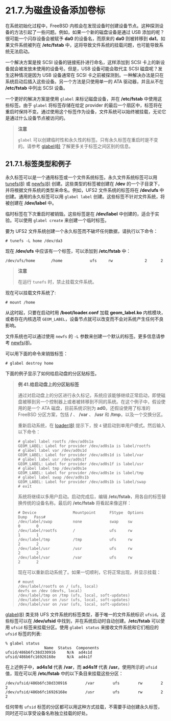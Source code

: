# 21.7.为磁盘设备添加卷标

在系统初始化过程中，FreeBSD 内核会在发现设备时创建设备节点。这种探测设备的方法引起了一些问题。例如，如果一个新的磁盘设备是通过 USB 添加的呢？很可能一个闪存设备会被赋予 **da0** 的设备名，而原来的 **da0** 则被转移到 **da1**。如果文件系统被列在 **/etc/fstab** 中，这将导致文件系统的挂载问题，也可能导致系统无法启动。

一个解决方案是按 SCSI 设备的链接拓扑进行命名，这样添加到 SCSI 卡上的新设备就会被发放未使用的设备号。但是，USB 设备可能会取代主 SCSI 磁盘呢？发生这种情况是因为 USB 设备通常在 SCSI 卡之前被探测到。一种解决办法是只在系统启动后插入这些设备。另一个方法是只使用单一的 ATA 驱动器，并且从不在 **/etc/fstab** 中列出 SCSI 设备。

一个更好的解决方案是使用 `glabel` 来标记磁盘设备，并在 **/etc/fstab** 中使用这些标签。由于 `glabel` 将标签存储在给定 provider 的最后一个扇区中，标签将在重启时保持不变。通过使用这个标签作为设备，文件系统可以始终被挂载，无论它是通过什么设备节点被访问的。

> **注意**
>
> `glabel` 可以创建临时性和永久性的标签。只有永久标签在重启时是不变的。请参考 [glabel(8)](https://www.freebsd.org/cgi/man.cgi?query=glabel&sektion=8&format=html) 了解更多关于标签之间区别的信息。

## 21.7.1.标签类型和例子

永久标签可以是一个通用标签或一个文件系统标签。永久文件系统标签可以用 [tunefs(8)](https://www.freebsd.org/cgi/man.cgi?query=tunefs&sektion=8&format=html) 或 [newfs(8)](https://www.freebsd.org/cgi/man.cgi?query=newfs&sektion=8&format=html) 创建。这些类型的标签被创建在 **/dev** 的一个子目录下，并将根据文件系统的类型来命名。例如，UFS2 文件系统的标签将在 **/dev/ufs** 中创建。通用的永久标签可以用 `glabel label` 创建。这些标签不针对文件系统，将被创建在 **/dev/label** 中。

临时标签在下次重启时被销毁。这些标签是在 **/dev/label** 中创建的，适合于实验。可以使用 `glabel create` 来创建一个临时标签。

要为 UFS2 文件系统创建一个永久标签而不破坏任何数据，请执行以下命令：

```shell
# tunefs -L home /dev/da3
```

现在 **/dev/ufs** 中应该有一个标签，可以添加到 **/etc/fstab** 中：

```shell
/dev/ufs/home		/home            ufs     rw              2      2
```

> **注意**
>
> 在运行 `tunefs` 时，禁止挂载文件系统。

现在可以挂载文件系统了:

```shell
# mount /home
```

从这时起，只要在启动时用 **/boot/loader.conf** 加载 **geom_label.ko** 内核模块，或者存在内核选项 `GEOM_LABEL`，设备节点就可以改变而不会对系统产生任何不良影响。

文件系统也可以通过使用 `newfs` 的 `-L` 参数来创建一个默认的标签。更多信息请参考 [newfs(8)](https://www.freebsd.org/cgi/man.cgi?query=newfs&sektion=8&format=html)。

可以用下面的命令来销毁标签：

```shell
# glabel destroy home
```

下面的例子显示了如何给启动盘的分区贴标签。

> **例 41.给启动盘上的分区贴标签**
>
> 通过对启动盘上的分区进行永久标记，系统应该能够继续正常启动，即使磁盘被移到另一个控制器上或者被转移到不同的系统。在这个例子中，假设使用的是一个 ATA 磁盘，目前系统识别为 **ad0**。还假设使用了标准的 FreeBSD 分区方案，包括 **/** 、 **/var** 、 **/usr** 和 **/tmp**，以及一个交换分区。
>
> 重新启动系统，在 [loader(8)](https://www.freebsd.org/cgi/man.cgi?query=loader&sektion=8&format=html) 提示下，按 `4` 键启动到单用户模式。然后输入以下命令：
>
> ```shell
> # glabel label rootfs /dev/ad0s1a
> GEOM_LABEL: Label for provider /dev/ad0s1a is label/rootfs
> # glabel label var /dev/ad0s1d
> GEOM_LABEL: Label for provider /dev/ad0s1d is label/var
> # glabel label usr /dev/ad0s1f
> GEOM_LABEL: Label for provider /dev/ad0s1f is label/usr
> # glabel label tmp /dev/ad0s1e
> GEOM_LABEL: Label for provider /dev/ad0s1e is label/tmp
> # glabel label swap /dev/ad0s1b
> GEOM_LABEL: Label for provider /dev/ad0s1b is label/swap
> # exit
> ```
>
> 系统将继续以多用户启动。启动完成后，编辑 **/etc/fstab**，用各自的标签替换传统的设备名称。最后的 **/etc/fstab** 将看起来像这样：
>
> ```shell
> # Device                Mountpoint      FStype  Options      Dump   Pass#
> /dev/label/swap         none            swap    sw              0       0
> /dev/label/rootfs       /               ufs     rw              1       1
> /dev/label/tmp          /tmp            ufs     rw              2       2
> /dev/label/usr          /usr            ufs     rw              2       2
> /dev/label/var          /var            ufs     rw              2       2
> ```
>
> 现在可以重新启动系统了。如果一切顺利，它将正常出现，并显示挂载：
>
> ```shell
> # mount
> /dev/label/rootfs on / (ufs, local)
> devfs on /dev (devfs, local)
> /dev/label/tmp on /tmp (ufs, local, soft-updates)
> /dev/label/usr on /usr (ufs, local, soft-updates)
> /dev/label/var on /var (ufs, local, soft-updates)
> ```

[glabel(8)](https://www.freebsd.org/cgi/man.cgi?query=glabel&sektion=8&format=html) 类支持 UFS 文件系统的标签类型，基于唯一的文件系统标识 `ufsid`。这些标签可以在 **/dev/ufsid** 中找到，并在系统启动时自动创建。**/etc/fstab** 可以使用 `ufsid` 标签来挂载分区。使用 `glabel status` 来接收文件系统和它们相应的 `ufsid` 标签的列表:

```shell
% glabel status
                 Name  Status  Components
ufsid/486b6fc38d330916     N/A  ad4s1d
ufsid/486b6fc16926168e     N/A  ad4s1f
```

在上述例子中，**ad4s1d** 代表 **/var**，而 **ad4s1f** 代表 **/usr**。使用所示的 `ufsid` 值，现在可以用 **/etc/fstab** 中的以下条目来挂载这些分区：

```shell
/dev/ufsid/486b6fc38d330916        /var        ufs        rw        2      2
/dev/ufsid/486b6fc16926168e        /usr        ufs        rw        2      2
```

任何带有 `ufsid` 标签的分区都可以用这种方式挂载，不需要手动创建永久标签，同时还可以享受设备名称独立挂载的好处。
